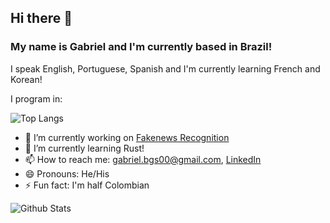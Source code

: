 ## Hi there 👋

### My name is Gabriel and I'm currently based in Brazil!

I speak English, Portuguese, Spanish and I'm currently learning French and Korean!

I program in:

![Top Langs](https://github-readme-stats.vercel.app/api/top-langs/?username=GabrielBG0&layout=compact&theme=synthwave&custom_title=Top%20Languages)

- 🔭 I’m currently working on [Fakenews Recognition](https://github.com/GabrielBG0/Fakenews-Recognition)
- 🌱 I’m currently learning Rust!
- 📫 How to reach me: <gabriel.bgs00@gmail.com>, [LinkedIn](https://www.linkedin.com/in/gabrielbgutierrez/)
- 😄 Pronouns: He/His
- ⚡ Fun fact: I'm half Colombian

![Github Stats](https://github-readme-stats.vercel.app/api?username=GabrielBG0&show_icons=true&theme=synthwave&include_all_commits=true&custom_title=My%20GitHub%20Stats)
